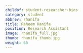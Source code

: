 ```yaml
---
childof: student-researcher-bios
category: student
abbrev: rhanifa
title: Raheem Hanifa
position: Research Assistant
image: rhanifa_full.jpg
thumb: rhanifa_thumb.jpg
weight: 65
---
```

